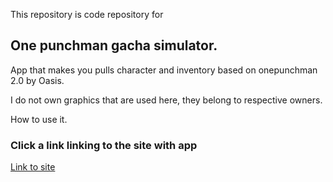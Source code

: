 This repository is code repository for 
## One punchman gacha simulator.

App that makes you pulls character and inventory based on onepunchman 2.0 by Oasis. 

I do not own graphics that are used here, they belong to respective owners.

How to use it.

### Click a link linking to the site with app

[Link to site](https://onepunchman-gacha-simulator.vercel.app)
